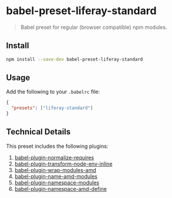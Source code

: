 # babel-preset-liferay-standard

> Babel preset for regular (browser compatible) npm modules.

## Install

```sh
npm install --save-dev babel-preset-liferay-standard
```

## Usage

Add the following to your `.babelrc` file:

```json
{
  "presets": ["liferay-standard"]
}
```

## Technical Details

This preset includes the following plugins:

1. [babel-plugin-normalize-requires](https://github.com/izaera/liferay-npm-build-tools/tree/master/packages/babel-plugin-normalize-requires)
2. [babel-plugin-transform-node-env-inline](https://www.npmjs.com/package/babel-plugin-transform-node-env-inline)
3. [babel-plugin-wrap-modules-amd](https://github.com/izaera/liferay-npm-build-tools/tree/master/packages/babel-plugin-wrap-modules-amd)
4. [babel-plugin-name-amd-modules](https://github.com/izaera/liferay-npm-build-tools/tree/master/packages/babel-plugin-name-amd-modules)
5. [babel-plugin-namespace-modules](https://github.com/izaera/liferay-npm-build-tools/tree/master/packages/babel-plugin-namespace-modules)
6. [babel-plugin-namespace-amd-define](https://github.com/izaera/liferay-npm-build-tools/tree/master/packages/babel-plugin-namespace-amd-define)
